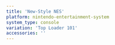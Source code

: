 ```yaml
---
title: 'New-Style NES'
platform: nintendo-entertainment-system
system_type: console
variation: 'Top Loader 101'
accessories: ''
---
```

